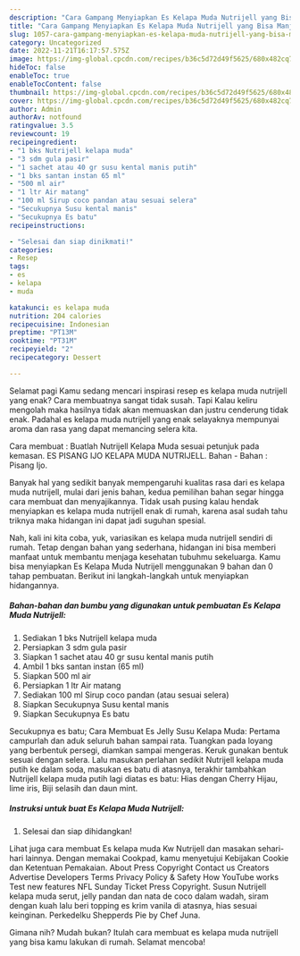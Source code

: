 ```yaml
---
description: "Cara Gampang Menyiapkan Es Kelapa Muda Nutrijell yang Bisa Manjain Lidah, Buat Buka Puasa Menggugah Selera"
title: "Cara Gampang Menyiapkan Es Kelapa Muda Nutrijell yang Bisa Manjain Lidah, Buat Buka Puasa Menggugah Selera"
slug: 1057-cara-gampang-menyiapkan-es-kelapa-muda-nutrijell-yang-bisa-manjain-lidah-buat-buka-puasa-menggugah-selera
category: Uncategorized
date: 2022-11-21T16:17:57.575Z
image: https://img-global.cpcdn.com/recipes/b36c5d72d49f5625/680x482cq70/es-kelapa-muda-nutrijell-foto-resep-utama.jpg
hideToc: false
enableToc: true
enableTocContent: false
thumbnail: https://img-global.cpcdn.com/recipes/b36c5d72d49f5625/680x482cq70/es-kelapa-muda-nutrijell-foto-resep-utama.jpg
cover: https://img-global.cpcdn.com/recipes/b36c5d72d49f5625/680x482cq70/es-kelapa-muda-nutrijell-foto-resep-utama.jpg
author: Admin
authorAv: notfound
ratingvalue: 3.5
reviewcount: 19
recipeingredient:
- "1 bks Nutrijell kelapa muda"
- "3 sdm gula pasir"
- "1 sachet atau 40 gr susu kental manis putih"
- "1 bks santan instan 65 ml"
- "500 ml air"
- "1 ltr Air matang"
- "100 ml Sirup coco pandan atau sesuai selera"
- "Secukupnya Susu kental manis"
- "Secukupnya Es batu"
recipeinstructions:

- "Selesai dan siap dinikmati!"
categories:
- Resep
tags:
- es
- kelapa
- muda

katakunci: es kelapa muda 
nutrition: 204 calories
recipecuisine: Indonesian
preptime: "PT13M"
cooktime: "PT31M"
recipeyield: "2"
recipecategory: Dessert

---
```



Selamat pagi Kamu sedang mencari inspirasi resep es kelapa muda nutrijell yang enak? Cara membuatnya sangat tidak susah. Tapi Kalau keliru mengolah maka hasilnya tidak akan memuaskan dan justru cenderung tidak enak. Padahal es kelapa muda nutrijell yang enak selayaknya mempunyai aroma dan rasa yang dapat memancing selera kita.


Cara membuat : Buatlah Nutrijell Kelapa Muda sesuai petunjuk pada kemasan. ES PISANG IJO KELAPA MUDA NUTRIJELL. Bahan - Bahan : Pisang Ijo.

Banyak hal yang sedikit banyak mempengaruhi kualitas rasa dari es kelapa muda nutrijell, mulai dari jenis bahan, kedua pemilihan bahan segar hingga cara membuat dan menyajikannya. Tidak usah pusing kalau hendak menyiapkan es kelapa muda nutrijell enak di rumah, karena asal sudah tahu triknya maka hidangan ini dapat jadi suguhan spesial.


Nah, kali ini kita coba, yuk, variasikan es kelapa muda nutrijell sendiri di rumah. Tetap dengan bahan yang sederhana, hidangan ini bisa memberi manfaat untuk membantu menjaga kesehatan tubuhmu sekeluarga. Kamu bisa menyiapkan Es Kelapa Muda Nutrijell menggunakan 9 bahan dan 0 tahap pembuatan. Berikut ini langkah-langkah untuk menyiapkan hidangannya.

<!--inarticleads1-->

##### Bahan-bahan dan bumbu yang digunakan untuk pembuatan Es Kelapa Muda Nutrijell:

1. Sediakan 1 bks Nutrijell kelapa muda
1. Persiapkan 3 sdm gula pasir
1. Siapkan 1 sachet atau 40 gr susu kental manis putih
1. Ambil 1 bks santan instan (65 ml)
1. Siapkan 500 ml air
1. Persiapkan 1 ltr Air matang
1. Sediakan 100 ml Sirup coco pandan (atau sesuai selera)
1. Siapkan Secukupnya Susu kental manis
1. Siapkan Secukupnya Es batu


Secukupnya es batu; Cara Membuat Es Jelly Susu Kelapa Muda: Pertama campurlah dan aduk seluruh bahan sampai rata. Tuangkan pada loyang yang berbentuk persegi, diamkan sampai mengeras. Keruk gunakan bentuk sesuai dengan selera. Lalu masukan perlahan sedikit Nutrijell kelapa muda putih ke dalam soda, masukan es batu di atasnya, terakhir tambahkan Nutrijell kelapa muda putih lagi diatas es batu: Hias dengan Cherry Hijau, lime iris, Biji selasih dan daun mint. 

<!--inarticleads2-->

##### Instruksi untuk buat Es Kelapa Muda Nutrijell:


1. Selesai dan siap dihidangkan!

Lihat juga cara membuat Es kelapa muda Kw Nutrijell dan masakan sehari-hari lainnya. Dengan memakai Cookpad, kamu menyetujui Kebijakan Cookie dan Ketentuan Pemakaian. About Press Copyright Contact us Creators Advertise Developers Terms Privacy Policy &amp; Safety How YouTube works Test new features NFL Sunday Ticket Press Copyright. Susun Nutrijell kelapa muda serut, jelly pandan dan nata de coco dalam wadah, siram dengan kuah lalu beri topping es krim vanila di atasnya, hias sesuai keinginan. Perkedelku Shepperds Pie by Chef Juna. 

Gimana nih? Mudah bukan? Itulah cara membuat es kelapa muda nutrijell yang bisa kamu lakukan di rumah. Selamat mencoba!
